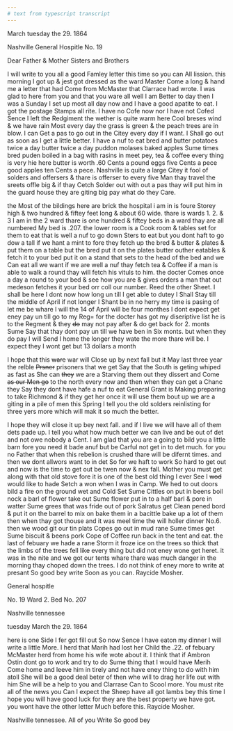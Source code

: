 ```yaml
---
# text from typescript transcript
---
```

March tuesday the 29. 1864

Nashville General Hospitle No. 19

Dear Father & Mother Sisters and Brothers

I will write to you all a good Famley letter this time so you can All lission. this morning I got up & jest got dressed as the ward Master Come a long & hand me a letter that had Come from McMaster that Clarrace had wrote. I was glad to here from you and that you ware all well I am Better to day then I was a Sunday  I set up most all day now and I have a good apatite to eat. I got the postage Stamps all rite. I have no Cofe now nor I have not Cofed Sence I left the Redgiment  the wether is quite warm here Cool breses wind & we have rain Most every day  the grass is green & the peach trees are in blow. I can Get a pas to go out in the Citey every day if I want. I Shall go out as soon as I get a little better. I have a nuf to eat bred and butter potatoes twice a day butter twice a day puddon molases baked apples Sume times bred puden boiled in a bag with rasins in meet pey, tea & coffee every thing is very hie here butter is worth .60 Cents a pound eggs five Cents a pece good apples ten Cents a pece. Nashville is quite a large Citey it fool of solders and offersers & thare is offerser to every five Man  thay travel the sreets offle big & if thay Cetch Solder out with out a pas thay will put him in the guard house they are giting big pay what do they Care. 

the Most of the bildings here are brick the hospital i am in is foure Storey high & two hundred & fiftey feet long & about 60 wide. thare is wards 1. 2. & 3 I am in the 2 ward  thare is one hundred & fiftey beds in a ward thay are all numbered My bed is .207. the lower room is a Cook room & tables set for them to eat that is well a nuf to go down Sters to eat but you dont haft to go dow a tall if we hant a mint to fore they fetch up the bred & butter & plates & put them on a table but the bred put it on the plates butter outher eatables & fetch it to your bed put it on a stand that sets to the head of the bed and we Can eat all we want if we are well a nuf  thay fetch tea & Coffee if a man is able to walk a round thay will fetch his vituls to him. the docter Comes once a day a round to your bed & see how you are & gives orders a man that out medeson fetches it your bed orr coll our number. Reed the other Sheet. I shall be here I dont now how long un till I get able to dutey I Shall Stay till the middle of April if not longer I Shant be in no herry my time is pasing of let me be whare I will the 14 of April will be four monthes  I dont expect get eney pay un till go to my Reg= for the docter has got my diseriptive list he is to the Regment & they ~~do~~ may not pay after & do get back for 2. monts  Sume Say that thay dont pay un till we have ben in Six monts. but when they do pay I will Send I home the longer they wate the more thare will be. I expect they I wont get but 13 dollars a month 

I hope that this ~~ware~~ war will Close up by next fall but it May last three year  the relble ~~Prsner~~ prisoners that we get Say that the South is geting whiped as fast as She can ~~they~~ we are a Starving them out they dissert and Come ~~as our Men go~~ to the north every now and then when they can get a Chanc they Say they dont have hafe a nuf to eat  General Grant is Making preparing to take Richmond & if they get her once it will use them bout up  we are a giting in a pile of men this Spring I tell you the old solders reinlisting for three yers more which will mak it so much the better.

I hope they will close it up bey next fall. and if I live we will have all of them dets pade up. I tell you what how much better we can live and be out of det and not owe nobody a Cent. I am glad that you are a going to bild you a little barn fore you need it bade anuf but be Carful not get in to det much. for you no Father that when this rebelion is crushed thare will be difernt times. and then we dont allwors want to in det  So for we haft to work So hard to get out and now is the time to get out be twen now & nex fall. Mother you must get along with that old stove fore it is one of the best old thing I ever See I ~~wod~~ would like to hade Setch a won when I was in Camp. We hed to out doors bild a fire on the ground wet and Cold Set Sume Cittles on put in beens boil nock a barl of flower take out Sume flower put in to a half barl & pore in watter Sume grees that was fride out of pork Salratus get Clean pened bord & put it on the barrel to mix on bake them in a bacittle bake up a lot of them then when thay got thouse and it was meel time the will holler dinner No.6. then we wood git our tin plats Copes go out in mud rane Sume times get Sume biscuit & beens pork Cope of Coffee run back in the tent and eat. the last of febuary we hade a rane Storm it froze ice on the trees so thick that the limbs of the trees fell like every thing but did not eney wone get heret. it was in the nite and we got our tents whare thare was much danger in the morning thay choped down the trees. I do not think of eney more to write at presant So good bey write Soon as you can. Raycide Mosher. 

General hospitle 

No. 19 Ward 2. Bed No. 207 

Nashville tennessee

tuesday March the 29. 1864

here is one Side I fer got fill out So now Sence I have eaton my dinner I will write a little More. I herd that Marih had lost her Child the .22. of febuary McMaster herd from home his wife wote about it. I think that if Ambron Ostin dont go to work and try to do Sume thing that I would have Merih Come home and leeve him in tirely and not have eney thing to do with him atoll  She will be a good deal beter of then whe will to drag her life out with him  She will be a help to you and Clarrase Can to Scool more. You must rite all of the news you Can  I expect the Sheep have all got lambs bey this time  I hope you will have good luck for they are the best property we have got. you wont have the other letter Much before this. Raycide Mosher. 

Nashville tennessee. All of you Write So good bey
